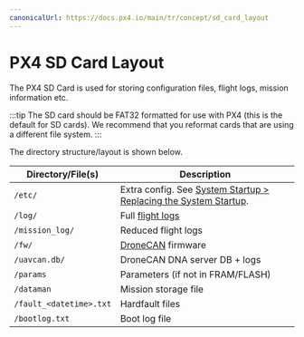 ```yaml
---
canonicalUrl: https://docs.px4.io/main/tr/concept/sd_card_layout
---
```


# PX4 SD Card Layout

The PX4 SD Card is used for storing configuration files, flight logs, mission information etc.

:::tip
The SD card should be FAT32 formatted for use with PX4 (this is the default for SD cards).
We recommend that you reformat cards that are using a different file system.
:::

The directory structure/layout is shown below.

| Directory/File(s)             | Description                                                                                                                   |
| ----------------------------- | ----------------------------------------------------------------------------------------------------------------------------- |
| `/etc/`                       | Extra config. See [System Startup > Replacing the System Startup](../concept/system_startup.md#replacing-the-system-startup). |
| `/log/`                       | Full [flight logs](../dev_log/logging.md)                                                                                     |
| `/mission_log/`               | Reduced flight logs                                                                                                           |
| `/fw/`                        | [DroneCAN](../dronecan/README.md) firmware                                                                                    |
| `/uavcan.db/`                 | DroneCAN DNA server DB + logs                                                                                                 |
| `/params`                     | Parameters (if not in FRAM/FLASH)                                                                                             |
| `/dataman`                    | Mission storage file                                                                                                          |
| `/fault_<datetime>.txt` | Hardfault files                                                                                                               |
| `/bootlog.txt`                | Boot log file                                                                                                                 |
